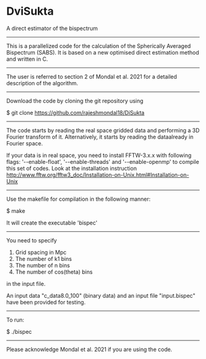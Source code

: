 # DviSukta
A direct estimator of the bispectrum
_____________________________________

This is a parallelized code for the calculation of the Spherically Averaged Bispectrum (SABS). It is based on a new optimised direct estimation method and written in C.
_____________________________________

The user is referred to section 2 of Mondal et al. 2021 for a detailed description of the algorithm.
_____________________________________

Download the code by cloning the git repository using

$ git clone https://github.com/rajeshmondal18/DiSukta
_____________________________________

The code starts by reading the real space gridded data and performing a 3D Fourier transform of it. Alternatively, it starts by reading the dataalready in Fourier space.

If your data is in real space, you need to install FFTW-3.x.x with following flags: '--enable-float', '--enable-threads' and '--enable-openmp' to compile this set of codes. Look at the installation instruction http://www.fftw.org/fftw3_doc/Installation-on-Unix.html#Installation-on-Unix
_____________________________________

Use the makefile for compilation in the following manner:

$ make


It will create the executable 'bispec'
_____________________________________

You need to specify 
1. Grid spacing in Mpc 
2. The number of k1 bins 
3. The number of n bins 
4. The number of cos(theta) bins 

in the input file.

An input data "c_data8.0_100" (binary data) and an input file "input.bispec" have been provided for testing.  
_____________________________________

To run:

$ ./bispec
_____________________________________

Please acknowledge Mondal et al. 2021 if you are using the code.
